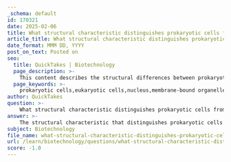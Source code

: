 ```yaml
---
_schema: default
id: 170321
date: 2025-02-06
title: What structural characteristic distinguishes prokaryotic cells from eukaryotic cells?
article_title: What structural characteristic distinguishes prokaryotic cells from eukaryotic cells?
date_format: MMM DD, YYYY
post_on_text: Posted on
seo:
  title: QuickTakes | Biotechnology
  page_description: >-
    This content describes the structural differences between prokaryotic and eukaryotic cells, highlighting the absence of a nucleus and membrane-bound organelles in prokaryotes.
  page_keywords: >-
    prokaryotic cells,eukaryotic cells,nucleus,membrane-bound organelles,DNA,nucleoid,cell structure,cell wall,peptidoglycan,plasma membrane,ribosomes
author: QuickTakes
question: >-
    What structural characteristic distinguishes prokaryotic cells from eukaryotic cells?
answer: >-
    The structural characteristic that distinguishes prokaryotic cells from eukaryotic cells is the absence of a nucleus and membrane-bound organelles in prokaryotic cells. \n\nProkaryotic cells, such as bacteria, have their genetic material (DNA) located in a region called the nucleoid, which is not enclosed by a membrane. In contrast, eukaryotic cells, which include plant and animal cells, have a well-defined nucleus that houses their DNA, along with various membrane-bound organelles such as mitochondria, endoplasmic reticulum, and Golgi apparatus.\n\nAdditionally, prokaryotic cells typically have a simpler structure, often characterized by a cell wall made of peptidoglycan (in bacteria), a plasma membrane, cytoplasm, and ribosomes. Eukaryotic cells are generally larger and more complex, with specialized structures that perform distinct functions within the cell. \n\nIn summary, the key distinguishing feature is that prokaryotic cells lack a nucleus and membrane-bound organelles, while eukaryotic cells possess these structures.
subject: Biotechnology
file_name: what-structural-characteristic-distinguishes-prokaryotic-cells-from-eukaryotic-cells.md
url: /learn/biotechnology/questions/what-structural-characteristic-distinguishes-prokaryotic-cells-from-eukaryotic-cells
score: -1.0
---
```


&nbsp;